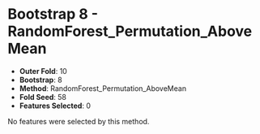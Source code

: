 # Bootstrap 8 - RandomForest_Permutation_AboveMean

- **Outer Fold**: 10
- **Bootstrap**: 8
- **Method**: RandomForest_Permutation_AboveMean
- **Fold Seed**: 58
- **Features Selected**: 0

No features were selected by this method.
